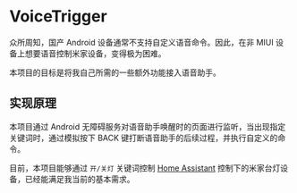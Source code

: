 # VoiceTrigger

众所周知，国产 Android 设备通常不支持自定义语音命令。因此，在非 MIUI 设备上想要语音控制米家设备，变得极为困难。

本项目的目标是将我自己所需的一些额外功能接入语音助手。

## 实现原理
本项目通过 Android 无障碍服务对语音助手唤醒时的页面进行监听，当出现指定关键词时，通过模拟按下 BACK 键打断语音助手的后续过程，并执行自定义的命令。

目前，本项目能够通过 `开/关灯` 关键词控制 [Home Assistant](https://www.home-assistant.io/) 控制下的米家台灯设备，已经能满足我当前的基本需求。
